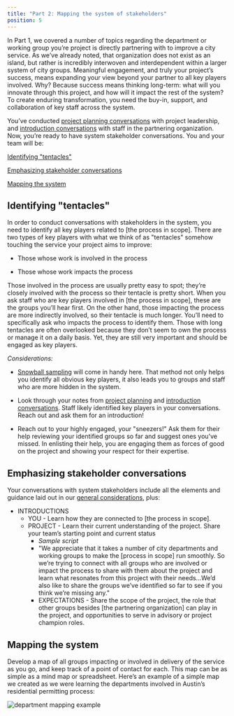 ```yaml
---
title: "Part 2: Mapping the system of stakeholders"
position: 5
---
```


In Part 1, we covered a number of topics regarding the department or working group you’re project is directly partnering with to improve a city service. As we’ve already noted, that organization does not exist as an island, but rather is incredibly interwoven and interdependent within a larger system of city groups.  Meaningful engagement, and truly your project’s success, means expanding your view beyond your partner to all key players involved. Why? Because success means thinking long-term: what will you innovate through this project, and how will it impact the rest of the system? To create enduring transformation, you need the buy-in, support, and collaboration of key staff across the system.

You’ve conducted [project planning conversations](#emphasizing-project-planning-conversations) with project leadership, and [introduction conversations](#emphasizing-introduction-conversations) with staff in the partnering organization. Now, you’re ready to have system stakeholder conversations. You and your team will be:

[Identifying "tentacles"](#identifying-tentacles)

[Emphasizing stakeholder conversations](#emphasizing-stakeholder-conversations)

[Mapping the system](#mapping-the-system)

## Identifying "tentacles"

In order to conduct conversations with stakeholders in the system, you need to identify all key players related to [the process in scope]. There are two types of key players with what we think of as "tentacles" somehow touching the service your project aims to improve:

* Those whose work is involved in the process

* Those whose work impacts the process

Those involved in the process are usually pretty easy to spot; they’re closely involved with the process so their tentacle is pretty short. When you ask staff who are key players involved in [the process in scope], these are the groups you’ll hear first. On the other hand, those impacting the process are more indirectly involved, so their tentacle is much longer. You’ll need to specifically ask who impacts the process to identify them. Those with long tentacles are often overlooked because they don’t seem to own the process or manage it on a daily basis. Yet, they are still very important and should be engaged as key players.

*Considerations:*

* [Snowball sampling](#snowball-sampling) will come in handy here. That method not only helps you identify all obvious key players, it also leads you to groups and staff who are more hidden in the system.

* Look through your notes from [project planning](#emphasizing-project-planning-conversations) and [introduction conversations](#emphasizing-introduction-conversations). Staff likely identified key players in your conversations. Reach out and ask them for an introduction!

* Reach out to your highly engaged, your "sneezers!" Ask them for their help reviewing your identified groups so far and suggest ones you’ve missed. In enlisting their help, you are engaging them as forces of good on the project and showing your respect for their expertise.

## Emphasizing stakeholder conversations

Your conversations with system stakeholders include all the elements and guidance laid out in our [general considerations](#general-considerations), plus:

* INTRODUCTIONS
  * YOU - Learn how they are connected to [the process in scope].
  * PROJECT - Learn their current understanding of the project. Share your team’s starting point and current status
	* *Sample script*
    * "We appreciate that it takes a number of city departments and working groups to make the [process in scope] run smoothly. So we’re trying to connect with all groups who are involved or impact the process to share with them about the project and learn what resonates from this project with their needs...We’d also like to share the groups we’ve identified so far to see if you think we’re missing any."
    * EXPECTATIONS - Share the scope of the project, the role that other groups besides [the partnering organization] can play in the project, and opportunities to serve in advisory or project champion roles.

## Mapping the system

Develop a map of all groups impacting or involved in delivery of the service as you go, and keep track of a point of contact for each. This map can be as simple as a mind map or spreadsheet. Here’s an example of a simple map we created as we were learning the departments involved in Austin’s residential permitting process:

![department mapping example](https://cityofaustin.github.io/digital-services-engagement-guide/assets/img/image_0.jpg)
